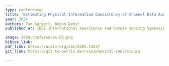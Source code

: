 ```yaml
---
type: conferences
title: "Estimating Physical Information Consistency of Channel Data Augmentation for Remote Sensing Images"
year: 2024
authors: Tom Burgert, Begüm Demir
published_at: IEEE International Geoscience and Remote Sensing Symposium, Athens, Greece, 2024

image: 2024-conferences-02.png
bibtex_link:
pdf_link: https://arxiv.org/abs/2403.14547 
git_link: https://git.tu-berlin.de/rsim/physical-consistency

---
```

